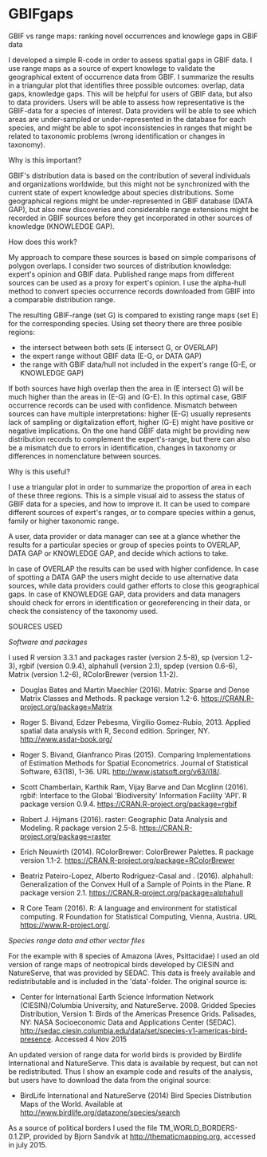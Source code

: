 # GBIFgaps
GBIF vs range maps: ranking novel occurrences and knowlege gaps in GBIF data

I developed a simple R-code in order to assess spatial gaps in GBIF data. I use range maps as a source of expert knowlege to validate the geographical extent of occurrence data from GBIF. I summarize the results in a triangular plot that identifies three possible outcomes: overlap, data gaps, knowledge gaps. This will be helpful for users of GBIF data, but also to data providers. Users will be able to assess how representative is the GBIF-data for a species of interest. Data providers will be able to see which areas are under-sampled or under-represented in the database for each species, and might be able to spot inconsistencies in ranges that might be related to taxonomic problems (wrong identification or changes in taxonomy). 

Why is this important?

GBIF's distribution data is based on the contribution of several individuals and organizations worldwide, but this might not be synchronized with the current state of expert knowledge about species distributions. Some geographical regions might be under-represented in GBIF database (DATA GAP), but also new discoveries and considerable range extensions might be recorded in GBIF sources before they get incorporated in other sources of knowledge (KNOWLEDGE GAP).

How does this work?

My approach to compare these sources is based on simple comparisons of polygon overlaps. I consider two sources of distribution knowledge: expert's opinion and GBIF data. Published range maps from different sources can be used as a proxy for expert's opinion. I use the alpha-hull method to convert species occurrence records downloaded from GBIF into a comparable distribution range.

The resulting GBIF-range (set G) is compared to existing range maps (set E) for the corresponding species. Using set theory there are three posible regions:
 * the intersect between both sets (E intersect G, or OVERLAP)
 * the expert range without GBIF data (E-G, or DATA GAP)
 * the range with GBIF data/hull not included in the expert's range (G-E, or KNOWLEDGE GAP)

If both sources have high overlap then the area in (E intersect G) will be much higher than the areas in (E-G) and (G-E). In this optimal case, GBIF occurrence records can be used with confidence. Mismatch between sources can have multiple interpretations: higher (E-G) usually represents lack of sampling or digitalization effort, higher (G-E) might have positive or negative implications. On the one hand GBIF data might be providing new distribution records to complement the expert's-range, but there can also be a mismatch due to errors in identification, changes in taxonomy or differences in nomenclature between sources. 

Why is this useful?

I use a triangular plot in order to summarize the proportion of area in each of these three regions. This is a simple visual aid to assess the status of GBIF data for a species, and how to improve it. It can be used to compare different sources of expert's ranges, or to compare species within a genus, family or higher taxonomic range.

A user, data provider or data manager can see at a glance whether the results for a particular species or group of species points to OVERLAP, DATA GAP or KNOWLEDGE GAP, and decide which actions to take.

In case of OVERLAP the results can be used with higher confidence. In case of spotting a DATA GAP the users might decide to use alternative data sources, while data providers could gather efforts to close this geographical gaps. In case of KNOWLEDGE GAP, data providers and data managers should check for errors in identification or georeferencing in their data, or check the consistency of the taxonomy used.

SOURCES USED

_Software and packages_

I used R version 3.3.1 and packages raster (version 2.5-8), sp (version 1.2-3), rgbif (version 0.9.4), alphahull (version 2.1), spdep (version 0.6-6), Matrix (version 1.2-6), RColorBrewer (version 1.1-2).

* Douglas Bates and Martin Maechler (2016). Matrix: Sparse and Dense
  Matrix Classes and Methods. R package version 1.2-6.
  https://CRAN.R-project.org/package=Matrix

* Roger S. Bivand, Edzer Pebesma, Virgilio Gomez-Rubio, 2013. Applied
  spatial data analysis with R, Second edition. Springer, NY.
  http://www.asdar-book.org/

* Roger S. Bivand, Gianfranco Piras (2015). Comparing Implementations of
  Estimation Methods for Spatial Econometrics. Journal of Statistical
  Software, 63(18), 1-36. URL http://www.jstatsoft.org/v63/i18/.

* Scott Chamberlain, Karthik Ram, Vijay Barve and Dan Mcglinn (2016).
  rgbif: Interface to the Global 'Biodiversity' Information Facility
  'API'. R package version 0.9.4.
  https://CRAN.R-project.org/package=rgbif

* Robert J. Hijmans (2016). raster: Geographic Data Analysis and
  Modeling. R package version 2.5-8.
  https://CRAN.R-project.org/package=raster

* Erich Neuwirth (2014). RColorBrewer: ColorBrewer Palettes. R package
  version 1.1-2. https://CRAN.R-project.org/package=RColorBrewer

* Beatriz Pateiro-Lopez, Alberto Rodriguez-Casal and . (2016).
  alphahull: Generalization of the Convex Hull of a Sample of Points in
  the Plane. R package version 2.1.
  https://CRAN.R-project.org/package=alphahull

* R Core Team (2016). R: A language and environment for statistical
  computing. R Foundation for Statistical Computing, Vienna, Austria.
  URL https://www.R-project.org/.

_Species range data and other vector files_

For the example with 8 species of Amazona (Aves, Psittacidae) I used an old version of range maps of neotropical birds developed by CIESIN and NatureServe, that was provided by SEDAC. This data is freely available and redistributable and is included in the 'data'-folder. The original source is:

* Center for International Earth Science Information Network (CIESIN)/Columbia University, and NatureServe. 2008. Gridded Species Distribution, Version 1: Birds of the Americas Presence Grids. Palisades, NY: NASA Socioeconomic Data and Applications Center (SEDAC). http://sedac.ciesin.columbia.edu/data/set/species-v1-americas-bird-presence. Accessed 4 Nov 2015

An updated version of range data for world birds is provided by Birdlife International and NatureServe. This data is available by request, but can not be redistributed. Thus I show an example code and results of the analysis, but users have to download the data from the original source:

* BirdLife International and NatureServe (2014) Bird Species Distribution Maps of the World. Available at http://www.birdlife.org/datazone/species/search

As a source of political borders I used the file TM_WORLD_BORDERS-0.1.ZIP, provided by Bjorn Sandvik at http://thematicmapping.org, accessed in july 2015.
